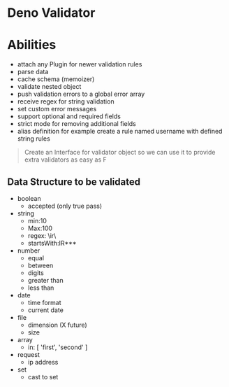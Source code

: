 # Deno Validator

# Abilities

- attach any Plugin for newer validation rules
- parse data
- cache schema (memoizer)
- validate nested object
- push validation errors to a global error array
- receive regex for string validation
- set custom error messages
- support optional and required fields
- strict mode for removing additional fields
- alias definition for example create a rule named username with defined string rules

> Create an Interface for validator object so we can use it to provide extra validators as easy as F

## Data Structure to be validated

- boolean
  - accepted (only true pass)
- string
  - min:10
  - Max:100
  - regex: \ir\
  - startsWith:IR\*\*\*
- number
  - equal
  - between
  - digits
  - greater than
  - less than
- date
  - time format
  - current date
- file
  - dimension (X future)
  - size
- array
  - in: [ 'first', 'second' ]
- request
  - ip address
- set
  - cast to set
